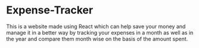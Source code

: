# Expense-Tracker

This is a website made using React which can help save your money and manage it in a better way by tracking your expenses in a month as well as in the year and compare them month wise on the basis of the amount spent.

